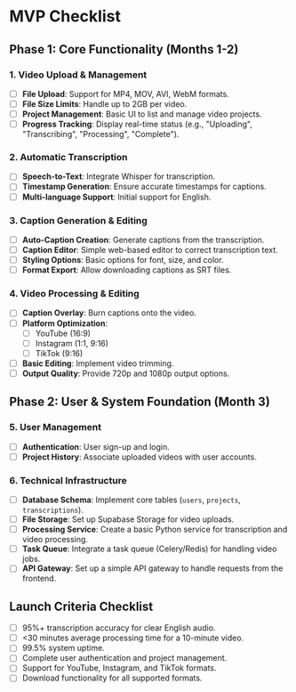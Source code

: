 # MVP Checklist

## Phase 1: Core Functionality (Months 1-2)

### 1. Video Upload & Management
- [ ] **File Upload**: Support for MP4, MOV, AVI, WebM formats.
- [ ] **File Size Limits**: Handle up to 2GB per video.
- [ ] **Project Management**: Basic UI to list and manage video projects.
- [ ] **Progress Tracking**: Display real-time status (e.g., "Uploading", "Transcribing", "Processing", "Complete").

### 2. Automatic Transcription
- [ ] **Speech-to-Text**: Integrate Whisper for transcription.
- [ ] **Timestamp Generation**: Ensure accurate timestamps for captions.
- [ ] **Multi-language Support**: Initial support for English.

### 3. Caption Generation & Editing
- [ ] **Auto-Caption Creation**: Generate captions from the transcription.
- [ ] **Caption Editor**: Simple web-based editor to correct transcription text.
- [ ] **Styling Options**: Basic options for font, size, and color.
- [ ] **Format Export**: Allow downloading captions as SRT files.

### 4. Video Processing & Editing
- [ ] **Caption Overlay**: Burn captions onto the video.
- [ ] **Platform Optimization**:
    - [ ] YouTube (16:9)
    - [ ] Instagram (1:1, 9:16)
    - [ ] TikTok (9:16)
- [ ] **Basic Editing**: Implement video trimming.
- [ ] **Output Quality**: Provide 720p and 1080p output options.

## Phase 2: User & System Foundation (Month 3)

### 5. User Management
- [ ] **Authentication**: User sign-up and login.
- [ ] **Project History**: Associate uploaded videos with user accounts.

### 6. Technical Infrastructure
- [ ] **Database Schema**: Implement core tables (`users`, `projects`, `transcriptions`).
- [ ] **File Storage**: Set up Supabase Storage for video uploads.
- [ ] **Processing Service**: Create a basic Python service for transcription and video processing.
- [ ] **Task Queue**: Integrate a task queue (Celery/Redis) for handling video jobs.
- [ ] **API Gateway**: Set up a simple API gateway to handle requests from the frontend.

## Launch Criteria Checklist
- [ ] 95%+ transcription accuracy for clear English audio.
- [ ] <30 minutes average processing time for a 10-minute video.
- [ ] 99.5% system uptime.
- [ ] Complete user authentication and project management.
- [ ] Support for YouTube, Instagram, and TikTok formats.
- [ ] Download functionality for all supported formats.
